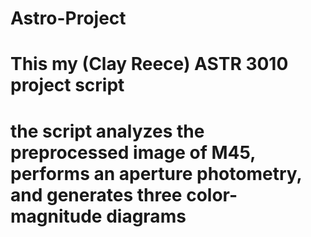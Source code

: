 # Astro-Project
# This my (Clay Reece) ASTR 3010 project script
# the script analyzes the preprocessed image of M45, performs an aperture photometry, and generates three color-magnitude diagrams
